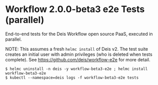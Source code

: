 # Workflow 2.0.0-beta3 e2e Tests (parallel)

End-to-end tests for the Deis Workflow open source PaaS, executed in parallel.

NOTE: This assumes a fresh `helmc install` of Deis v2. The test suite creates
an initial user with admin privileges (who is deleted when tests complete).
See https://github.com/deis/workflow-e2e for more detail.

```console
$ helmc uninstall -n deis -y workflow-beta3-e2e ; helmc install workflow-beta3-e2e
$ kubectl --namespace=deis logs -f workflow-beta3-e2e tests
```

